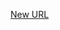 



[New URL](../file-___home_harshil_Desktop_open-source_palisadoes_talawa_lib_constants_app_strings/)


